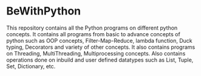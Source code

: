 # BeWithPython

This repository contains all the Python programs on different python concepts.
It contains all programs from basic to advance concepts of python such as OOP concepts, Filter-Map-Reduce, lambda function, Duck typing, Decorators and variety of other concepts.
It also contains programs on Threading, MultiThreading, Multiprocessing concepts.
Also contains operations done on inbuild and user defined datatypes such as List, Tuple, Set, Dictionary, etc.
